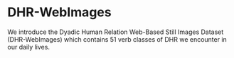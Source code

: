 # DHR-WebImages
We introduce the Dyadic Human Relation Web-Based Still Images Dataset (DHR-WebImages) which contains 51 verb classes of DHR we encounter in our daily lives.
